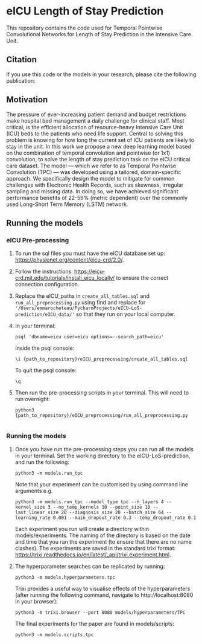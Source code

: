 # eICU Length of Stay Prediction

This repository contains the code used for Temporal Pointwise Convolutional Networks for Length of Stay Prediction in the Intensive Care Unit.

## Citation
If you use this code or the models in your research, please cite the following publication:

## Motivation
The pressure of ever-increasing patient demand and budget restrictions make hospital bed management a daily challenge 
for clinical staff. Most critical, is the efficient allocation of resource-heavy Intensive Care Unit (ICU) beds to the 
patients who need life support. Central to solving this problem is knowing for how long the current set of ICU patients 
are likely to stay in the unit. In this work we propose a new deep learning model based on the combination of temporal 
convolution and pointwise (or 1x1) convolution, to solve the length of stay prediction task on the eICU critical care 
dataset. The model — which we refer to as Temporal Pointwise Convolution (TPC) — was developed using a tailored, 
domain-specific approach. We specifically design the model to mitigate for common challenges with Electronic Health 
Records, such as skewness, irregular sampling and missing data. In doing so, we have achieved significant performance 
benefits of 22-59% (metric dependent) over the commonly used Long-Short Term Memory (LSTM) network.

## Running the models

### eICU Pre-processing


1) To run the sql files you must have the eICU database set up: https://physionet.org/content/eicu-crd/2.0/. 

2) Follow the instructions: https://eicu-crd.mit.edu/tutorials/install_eicu_locally/ to ensure the correct connection configuration. 

3) Replace the eICU_paths in `create_all_tables.sql` and `run_all_preprocessing.py` using find and replace for 
`'/Users/emmarocheteau/PycharmProjects/eICU-LoS-prediction/eICU_data/'` so that they run on your local computer.

4) In your terminal:

    ```
    psql 'dbname=eicu user=eicu options=--search_path=eicu'
    ```
    
    Inside the psql console:
    
    ```
    \i {path_to_repository}/eICU_preprocessing/create_all_tables.sql
    ```
    
    To quit the psql console:
    
    ```
    \q
    ```
    
5) Then run the pre-processing scripts in your terminal. This will need to run overnight:

    ```
    python3 {path_to_repository}/eICU_preprocessing/run_all_preprocessing.py

   
### Running the models


1) Once you have run the pre-processing steps you can run all the models in your terminal. Set the working directory to the eICU-LoS-prediction, and run the following:

    ```
    python3 -m models.run_tpc
    ```
    
    Note that your experiment can be customised by using command line arguments e.g.
    
    ```
    python3 -m models.run_tpc --model_type tpc --n_layers 4 --kernel_size 3 --no_temp_kernels 10 --point_size 10 --last_linear_size 20 --diagnosis_size 20 --batch_size 64 --learning_rate 0.001 --main_dropout_rate 0.3 --temp_dropout_rate 0.1 
    ```
    
    Each experiment you run will create a directory within models/experiments. The naming of the directory is based on 
    the date and time that you ran the experiment (to ensure that there are no name clashes). The experiments are saved 
    in the standard trixi format: https://trixi.readthedocs.io/en/latest/_api/trixi.experiment.html.
    
2) The hyperparameter searches can be replicated by running:

    ```
    python3 -m models.hyperparameters.tpc
    ```
 
    Trixi provides a useful way to visualise effects of the hyperparameters (after running the following command, navigate to http://localhost:8080 in your browser):
    
    ```
    python3 -m trixi.browser --port 8080 models/hyperparameters/TPC
    ```
    
    The final experiments for the paper are found in models/scripts:
    
    ```
    python3 -m models.scripts.tpc
    ```
